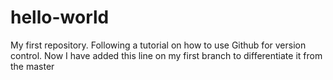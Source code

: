 # hello-world
My first repository. Following a tutorial on how to use Github for version control.
Now I have added this line on my first branch to differentiate it from the master
